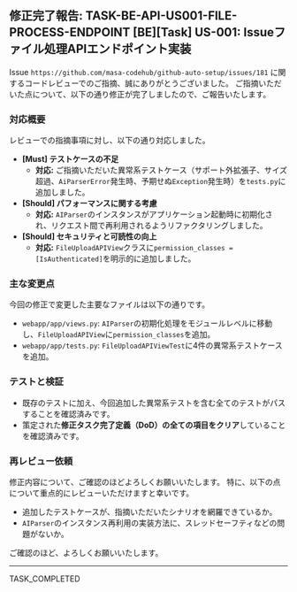 ## 修正完了報告: TASK-BE-API-US001-FILE-PROCESS-ENDPOINT [BE][Task] US-001: Issueファイル処理APIエンドポイント実装

Issue `https://github.com/masa-codehub/github-auto-setup/issues/181` に関するコードレビューでのご指摘、誠にありがとうございました。
ご指摘いただいた点について、以下の通り修正が完了しましたので、ご報告いたします。

### 対応概要

レビューでの指摘事項に対し、以下の通り対応しました。

* **[Must] テストケースの不足**
    * **対応:** ご指摘いただいた異常系テストケース（サポート外拡張子、サイズ超過、`AiParserError`発生時、予期せぬ`Exception`発生時）を`tests.py`に追加しました。
* **[Should] パフォーマンスに関する考慮**
    * **対応:** `AIParser`のインスタンスがアプリケーション起動時に初期化され、リクエスト間で再利用されるようリファクタリングしました。
* **[Should] セキュリティと可読性の向上**
    * **対応:** `FileUploadAPIView`クラスに`permission_classes = [IsAuthenticated]`を明示的に追加しました。

### 主な変更点

今回の修正で変更した主要なファイルは以下の通りです。

* `webapp/app/views.py`: `AIParser`の初期化処理をモジュールレベルに移動し、`FileUploadAPIView`に`permission_classes`を追加。
* `webapp/app/tests.py`: `FileUploadAPIViewTest`に4件の異常系テストケースを追加。

### テストと検証

* 既存のテストに加え、今回追加した異常系テストを含む全てのテストがパスすることを確認済みです。
* 策定された**修正タスク完了定義（DoD）の全ての項目をクリア**していることを確認済みです。

### 再レビュー依頼

修正内容について、ご確認のほどよろしくお願いいたします。
特に、以下の点について重点的にレビューいただけますと幸いです。

* 追加したテストケースが、指摘いただいたシナリオを網羅できているか。
* `AIParser`のインスタンス再利用の実装方法に、スレッドセーフティなどの問題がないか。

ご確認のほど、よろしくお願いいたします。

---
TASK_COMPLETED
